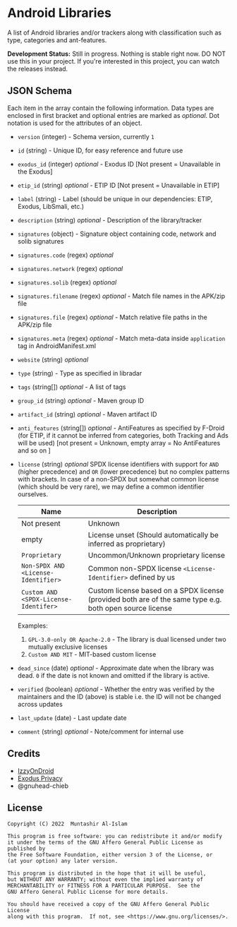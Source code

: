 # Android Libraries

A list of Android libraries and/or trackers along with classification such as type, categories and ant-features.

**Development Status:** Still in progress. Nothing is stable right now. DO NOT use this in your project. If you're
interested in this project, you can watch the releases instead.

## JSON Schema

Each item in the array contain the following information. Data types are enclosed in first bracket and optional entries
are marked as _optional_. Dot notation is used for the attributes of an object.

- `version` (integer) - Schema version, currently `1`
- `id` (string) - Unique ID, for easy reference and future use
- `exodus_id` (integer) _optional_ - Exodus ID [Not present = Unavailable in the Exodus]
- `etip_id` (string) _optional_ - ETIP ID [Not present = Unavailable in ETIP]
- `label` (string) - Label (should be unique in our dependencies: ETIP, Exodus, LibSmali, etc.)
- `description` (string) _optional_ - Description of the library/tracker
- `signatures` (object) - Signature object containing code, network and solib signatures
- `signatures.code` (regex) _optional_
- `signatures.network` (regex) _optional_
- `signatures.solib` (regex) _optional_
- `signatures.filename` (regex) _optional_ - Match file names in the APK/zip file
- `signatures.file` (regex) _optional_ - Match relative file paths in the APK/zip file
- `signatures.meta` (regex) _optional_ - Match meta-data inside `application` tag in AndroidManifest.xml
- `website` (string) _optional_
- `type` (string) - Type as specified in libradar
- `tags` (string[]) _optional_ - A list of tags
- `group_id` (string) _optional_ - Maven group ID
- `artifact_id` (string) _optional_ - Maven artifact ID
- `anti_features` (string[]) _optional_ - AntiFeatures as specified by F-Droid (for ETIP, if it cannot be inferred from
  categories, both Tracking and Ads will be used) [not present = Unknown, empty array = No AntiFeatures and so on ]
- `license` (string) _optional_ SPDX license identifiers with support for `AND` (higher precedence) and `OR` (lower
  precedence) but no complex patterns with brackets. In case of a non-SPDX but somewhat common license (which should be
  very rare), we may define a common identifier ourselves.

  | Name                                  | Description                                                                                              |
  |---------------------------------------|----------------------------------------------------------------------------------------------------------|
  | Not present                           | Unknown                                                                                                  |
  | empty                                 | License unset (Should automatically be inferred as proprietary)                                          |
  | `Proprietary`                         | Uncommon/Unknown proprietary license                                                                     |
  | `Non-SPDX AND <License-Identifier>`   | Common non-SPDX license `<License-Identifier>` defined by us                                             |
  | `Custom AND <SPDX-License-Identifer>` | Custom license based on a SPDX license (provided both are of the same type e.g. both open source license |

  Examples:
    1. `GPL-3.0-only OR Apache-2.0` - The library is dual licensed under two mutually exclusive licenses
    2. `Custom AND MIT` - MIT-based custom license
- `dead_since` (date) _optional_ - Approximate date when the library was dead. `0` if the date is not known and omitted
  if the library is active.
- `verified` (boolean) _optional_ - Whether the entry was verified by the maintainers and the ID (above) is stable i.e.
  the ID will not be changed across updates
- `last_update` (date) - Last update date
- `comment` (string) _optional_ - Note/comment for internal use

## Credits

- [IzzyOnDroid](https://android.izzysoft.de/)
- [Exodus Privacy](https://exodus-privacy.eu.org)
- @gnuhead-chieb

## License

```
Copyright (C) 2022  Muntashir Al-Islam

This program is free software: you can redistribute it and/or modify
it under the terms of the GNU Affero General Public License as published by
the Free Software Foundation, either version 3 of the License, or
(at your option) any later version.

This program is distributed in the hope that it will be useful,
but WITHOUT ANY WARRANTY; without even the implied warranty of
MERCHANTABILITY or FITNESS FOR A PARTICULAR PURPOSE.  See the
GNU Affero General Public License for more details.

You should have received a copy of the GNU Affero General Public License
along with this program.  If not, see <https://www.gnu.org/licenses/>.
```